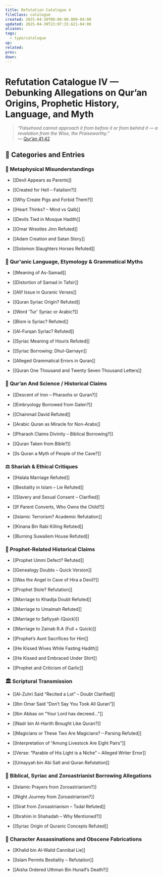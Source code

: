 ```yaml
---
title: Refutation Catalogue 4
fileClass: catalogue
created: 2025-04-30T00:00:00.000-04:00
updated: 2025-04-30T23:07:33.621-04:00
aliases: 
tags: 
  - type/catalogue 
up: 
related: 
prev: 
down: 
---
```


# Refutation Catalogue IV — Debunking Allegations on Qur’an Origins, Prophetic History, Language, and Myth

> _“Falsehood cannot approach it from before it or from behind it — a revelation from the Wise, the Praiseworthy.”_  
> — [Qur’an 41:42](https://quran.com/41/42)

## 📂 Categories and Entries

### 🧠 Metaphysical Misunderstandings

- [[Devil Appears as Parents]]
    
- [[Created for Hell – Fatalism?]]
    
- [[Why Create Pigs and Forbid Them?]]
    
- [[Heart Thinks? – Mind vs Qalb]]
    
- [[Devils Tied in Mosque Hadith]]
    
- [[Omar Wrestles Jinn Refuted]]
    
- [[Adam Creation and Satan Story]]
    
- [[Solomon Slaughters Horses Refuted]]

### 📖 Qur'anic Language, Etymology & Grammatical Myths

- [[Meaning of As-Samad]]
    
- [[Distortion of Samad in Tafsir]]
    
- [[Alif Issue in Quranic Verses]]
    
- [[Quran Syriac Origin? Refuted]]
    
- [[Word 'Tur' Syriac or Arabic?]]
    
- [[Bism is Syriac? Refuted]]
    
- [[Al-Furqan Syriac? Refuted]]
    
- [[Syriac Meaning of Houris Refuted]]
    
- [[Syriac Borrowing: Dhul-Qarnayn]]
    
- [[Alleged Grammatical Errors in Quran]]
    
- [[Quran One Thousand and Twenty Seven Thousand Letters]]

### 🧬 Qur’an And Science / Historical Claims

- [[Descent of Iron – Pharaohs or Quran?]]
    
- [[Embryology Borrowed from Galen?]]
    
- [[Chainmail David Refuted]]
    
- [[Arabic Quran as Miracle for Non-Arabs]]
    
- [[Pharaoh Claims Divinity – Biblical Borrowing?]]
    
- [[Quran Taken from Bible?]]
    
- [[Is Quran a Myth of People of the Cave?]]

### ⚖️ Shariah & Ethical Critiques

- [[Halala Marriage Refuted]]
    
- [[Bestiality in Islam – Lie Refuted]]
    
- [[Slavery and Sexual Consent – Clarified]]
    
- [[If Parent Converts, Who Owns the Child?]]
    
- [[Islamic Terrorism? Academic Refutation]]
    
- [[Kinana Bin Rabi Killing Refuted]]
    
- [[Burning Suwailem House Refuted]]

### 👑 Prophet-Related Historical Claims

- [[Prophet Ummi Defect? Refuted]]
    
- [[Genealogy Doubts – Quick Version]]
    
- [[Was the Angel in Cave of Hira a Devil?]]
    
- [[Prophet Stole? Refutation]]
    
- [[Marriage to Khadija Doubt Refuted]]
    
- [[Marriage to Umaimah Refuted]]
    
- [[Marriage to Safiyyah (Quick)]]
    
- [[Marriage to Zainab R.A (Full + Quick)]]
    
- [[Prophet’s Aunt Sacrifices for Him]]
    
- [[He Kissed Wives While Fasting Hadith]]
    
- [[He Kissed and Embraced Under Shirt]]
    
- [[Prophet and Criticism of Garlic]]

### 🏛 Scriptural Transmission

- [[Al-Zuhri Said “Recited a Lot” – Doubt Clarified]]
    
- [[Ibn Omar Said “Don’t Say You Took All Quran”]]
    
- [[Ibn Abbas on “Your Lord has decreed…”]]
    
- [[Nadr bin Al-Harith Brought Like Quran?]]
    
- [[Magicians or These Two Are Magicians? – Parsing Refuted]]
    
- [[Interpretation of “Among Livestock Are Eight Pairs”]]
    
- [[Verse: “Parable of His Light is a Niche” – Alleged Writer Error]]
    
- [[Umayyah bin Abi Salt and Quran Refutation]]

### 🕎 Biblical, Syriac and Zoroastrianist Borrowing Allegations

- [[Islamic Prayers from Zoroastrianism?]]
    
- [[Night Journey from Zoroastrianism?]]
    
- [[Sirat from Zoroastrianism – Tsdal Refuted]]
    
- [[Ibrahim in Shahadah – Why Mentioned?]]
    
- [[Syriac Origin of Quranic Concepts Refuted]]

### 📛 Character Assassinations and Obscene Fabrications

- [[Khalid bin Al-Walid Cannibal Lie]]
    
- [[Islam Permits Bestiality – Refutation]]
    
- [[Aisha Ordered Uthman Bin Hunaif’s Death?]]

